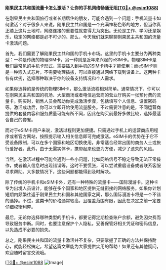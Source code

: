 **刚果民主共和国流量卡怎么激活？让你的手机网络畅通无阻[[TG💪+ @esim1088](https://t.me/s/esim1088)]**

在刚果民主共和国旅行或者长期居住的朋友，可能会遇到一个问题：手机流量卡如何激活？对于很多人来说，刚果民主共和国是一个充满神秘色彩的地方，但当你真正踏上这片土地时，网络连接的重要性就变得尤为突出。无论是工作、学习还是娱乐，稳定的网络都是必不可少的。那么，今天我们就来聊聊刚果民主共和国的流量卡激活问题。

首先，我们需要了解刚果民主共和国的手机卡市场。这里的手机卡主要分为两种类型：一种是传统的物理SIM卡，另一种则是近年来兴起的eSIM卡。物理SIM卡是我们最常见的手机卡形式，需要插入到手机的SIM卡槽中才能使用；而eSIM卡则是一种嵌入式芯片，不需要物理插拔，可以直接通过网络下载到设备上。这两种卡各有优劣，选择哪种取决于你的设备支持情况和个人需求。

如果你选择的是传统的物理SIM卡，那么激活流程相对简单。通常情况下，你可以在刚果民主共和国的机场、大型商场或者电信运营商的营业厅购买一张预付费的流量卡。购买时，销售人员会帮助你完成激活步骤，包括填写个人信息、设置密码等。激活成功后，你可以立即开始使用流量服务。不过需要注意的是，不同运营商提供的套餐内容和服务质量可能有所不同，因此在购买前最好多做比较，选择最适合自己的套餐。

而对于eSIM卡用户来说，激活过程则更加便捷。只需通过手机上的运营商应用程序或者官方网站，按照提示输入相关信息即可完成激活。eSIM卡的优势在于它不受设备限制，可以在多个国家和地区切换使用，非常适合经常出国的商务人士或旅行爱好者。此外，由于无需实体卡，携带起来也更为方便，减少了遗失的风险。

当然，在激活过程中可能会遇到一些小问题，比如网络信号不稳定导致无法正常操作，或者输入信息时出现错误等。这时不要慌张，可以尝试重启设备或者联系客服寻求帮助。大多数情况下，这些问题都能得到及时解决。

除了传统的手机卡和eSIM卡外，还有一种特殊的流量卡——国际漫游卡。这种卡专为出境人员设计，能够在多个国家和地区提供无缝衔接的网络服务。如果你计划短期内频繁往返于刚果民主共和国和其他国家之间，那么国际漫游卡将是一个不错的选择。不过，这类卡的价格通常较高，且覆盖范围有限，因此在决定之前一定要仔细权衡利弊。

最后，无论你选择哪种类型的手机卡，都要记得定期检查账户余额，避免因欠费而导致服务中断。同时，也要注意保护个人隐私，妥善保管好相关凭证和密码信息，以免造成不必要的损失。

总之，刚果民主共和国的流量卡激活并不复杂，只要掌握了正确的方法并保持耐心，就能轻松搞定。希望这篇文章能为大家提供实用的帮助！如果还有其他疑问，欢迎随时留言交流哦。

[[TG💪+ @esim1088](https://t.me/s/esim1088) ![Image](https://i.postimg.cc/4NQfJmqS/Snipaste-2025-05-13-00-14-12.png)]